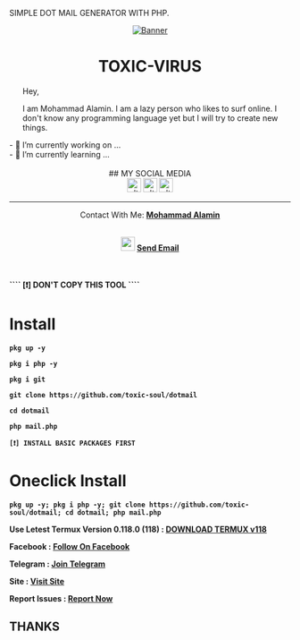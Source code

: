SIMPLE DOT MAIL GENERATOR WITH PHP.

<div align = "center">
<a href="https://github.com/TXVIRUS/"><img weight="100% align="center" alt="Banner" src="https://raw.githubusercontent.com/TXVIRUS/TXVIRUS/main/banner.jpg"></a>

<h1>TOXIC-VIRUS</h1>
</div>

<ul>
  Hey,
<p>I am Mohammad Alamin. I am a lazy person who likes to surf online. I don't know any programming language yet but I will try to create new things.</p>
</ul>
- 🔭 I’m currently working on ...<br>
- 🌱 I’m currently learning ...<br><br>
<div align = "center">
## MY SOCIAL MEDIA

<br>
   <a href="https://www.facebook.com/T0XICVIRUS" target="_blank"><img src="https://raw.githubusercontent.com/AKXVAU/AKXVAU/main/fb.png" alt="alt text" width="25" height="25"></a>
   <a href="http://txvirus.akxvau.ml" target="_blank"><img src="https://raw.githubusercontent.com/AKXVAU/AKXVAU/main/site.png" alt="alt text" width="25" height="25"></a>
   <a href="https://t.me/txvirus"><img src="https://raw.githubusercontent.com/AKXVAU/AKXVAU/main/tg.png" alt="alt text" width="25" height="25"></a>
</a>
</div>
<hr>
<div align="center">Contact With Me: <a href="https://facebook.com/AKXVAU"><b>Mohammad Alamin</a><br><br></div>
<p align="center">
<img src="https://raw.githubusercontent.com/AKXVAU/AKXVAU/main/mail.png" width="25" height="25">  <a href = "mailto: akxvau@gmail.com">Send Email</a><br><br>
</p><br>
````
[❗] DON'T COPY THIS TOOL
````

# Install

````
pkg up -y
````

````
pkg i php -y
````

````
pkg i git 
````

````
git clone https://github.com/toxic-soul/dotmail
````

````
cd dotmail
````

````
php mail.php
````

````
[❗] INSTALL BASIC PACKAGES FIRST 
````

# Oneclick Install
````
pkg up -y; pkg i php -y; git clone https://github.com/toxic-soul/dotmail; cd dotmail; php mail.php
````


Use Letest Termux Version 0.118.0 (118) : <a href="https://f-droid.org/repo/com.termux_118.apk">DOWNLOAD TERMUX v118</a>

Facebook : <a href="https://facebook.com/toxicsoulx">Follow On Facebook</a>

Telegram : <a href="https://t.me/tx_soul">Join Telegram</a>

Site : <a href="http://txvirus.akxvau.ml">Visit Site</a>

Report Issues : <a href="https://facebook.com/AKXVAU">Report Now</a>

## THANKS
